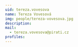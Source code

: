 ```yaml
---
uid: tereza.vovesova
name: Tereza Vovesová
img: people/tereza-vovesova.jpg 
description: 
mail: 
  - tereza.vovesova@pirati.cz
profiles:
---
```

